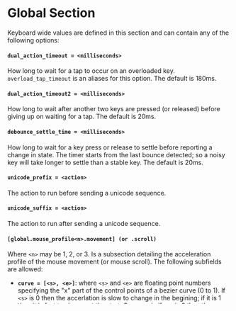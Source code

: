 # Global Section

Keyboard wide values are defined in this section and can contain any of the following options:

#### `dual_action_timeout = <milliseconds>`
How long to wait for a tap to occur on an overloaded key. `overload_tap_timeout` is an aliases for
this option. The default is 180ms.

#### `dual_action_timeout2 = <milliseconds>`
How long to wait after another two keys are pressed (or released) before giving up on waiting for a
tap. The default is 20ms.

#### `debounce_settle_time = <milliseconds>`
How long to wait for a key press or release to settle before reporting a change in state. The timer
starts from the last bounce detected; so a noisy key will take longer to settle than a stable
key. The default is 20ms.

#### `unicode_prefix = <action>`
The action to run before sending a unicode sequence.

#### `unicode_suffix = <action>`
The action to run after sending a unicode sequence.

#### `[global.mouse_profile<n>.movement] (or .scroll)`
Where `<n>` may be 1, 2, or 3. Is a subsection detailing the acceleration profile of the mouse
movement (or mouse scroll). The following subfields are allowed:

- **`curve = [<s>, <e>]`**: where `<s>` and `<e>` are floating point numbers specifying the "x"
      part of the control points of a bezier curve (0 to 1). If `<s>` is 0 then the accerlation is
      slow to change in the begining; if it is 1 then it is fast to change at the start. Conversely
      if `<e>` is 0 then the accerlation is fast to change at the end; if it is 1 then slow to
      change at the end.
- **`max_time = <milliseconds>`**: How long it takes to get to the end of the bezier curve.
- **`min_ticks_per_ms = <milliseconds>`**: The absolute minimum speed of the mouse.
- **`max_ticks_per_ms = <milliseconds>`**: The absolute maximum speed of the mouse.

## Example

```ini
[global]

unicode_prefix          = C-S-u
unicode_suffix          = macro(return delay(20))
overload_tap_timeout    = 180

[global.mouse_profile1.movement]

curve                   = [.2, 1]
max_time                = 1000
min_ticks_per_ms        = .1
max_ticks_per_ms        = 5

[global.mouse_profile1.scroll]

curve                   = [1, 0]
max_time                = 5000
min_ticks_per_ms        = .01
max_ticks_per_ms        = .1
```
